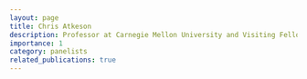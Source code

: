 ```yaml
---
layout: page
title: Chris Atkeson
description: Professor at Carnegie Mellon University and Visiting Fellow at the Robotic and AI Institute
importance: 1
category: panelists
related_publications: true
---
```


